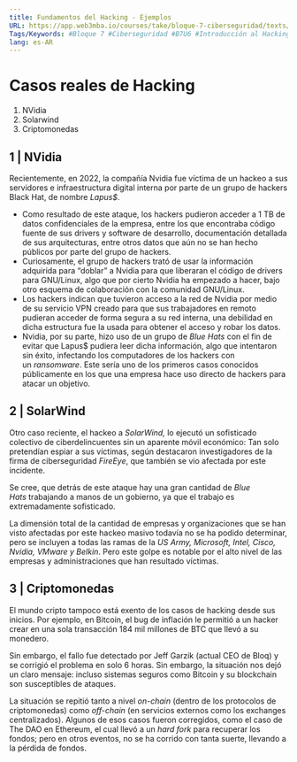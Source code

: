 ```yaml
---
title: Fundamentos del Hacking - Ejemplos
URL: https://app.web3mba.io/courses/take/bloque-7-ciberseguridad/texts/36536785-01-fundamentos-del-hacking-03-ejemplos
Tags/Keywords: #Bloque 7 #Ciberseguridad #B7U6 #Introducción al Hacking #Hacking #fundamentos del hacking #fundamentos #ejemplos de hacking
lang: es-AR
---
```

# Casos reales de Hacking
1. NVidia
2. Solarwind
3. Criptomonedas

## 1 | NVidia
Recientemente, en 2022, la compañía Nvidia fue víctima de un hackeo a sus servidores e infraestructura digital interna por parte de un grupo de hackers Black Hat, de nombre _Lapus$_. 

- Como resultado de este ataque, los hackers pudieron acceder a 1 TB de datos confidenciales de la empresa, entre los que encontraba código fuente de sus drivers y software de desarrollo, documentación detallada de sus arquitecturas, entre otros datos que aún no se han hecho públicos por parte del grupo de hackers. 
- Curiosamente, el grupo de hackers trató de usar la información adquirida para “doblar” a Nvidia para que liberaran el código de drivers para GNU/Linux, algo que por cierto Nvidia ha empezado a hacer, bajo otro esquema de colaboración con la comunidad GNU/Linux.
- Los hackers indican que tuvieron acceso a la red de Nvidia por medio de su servicio VPN creado para que sus trabajadores en remoto pudieran acceder de forma segura a su red interna, una debilidad en dicha estructura fue la usada para obtener el acceso y robar los datos.
- Nvidia, por su parte, hizo uso de un grupo de _Blue Hats_ con el fin de evitar que Lapus$ pudiera leer dicha información, algo que intentaron sin éxito, infectando los computadores de los hackers con un _ransomware_. Este sería uno de los primeros casos conocidos públicamente en los que una empresa hace uso directo de hackers para atacar un objetivo.

## 2 | SolarWind 
Otro caso reciente, el hackeo a _SolarWind,_ lo ejecutó un sofisticado colectivo de ciberdelincuentes sin un aparente móvil económico: Tan solo pretendían espiar a sus víctimas, según destacaron investigadores de la firma de ciberseguridad _FireEye_, que también se vio afectada por este incidente. 

Se cree, que detrás de este ataque hay una gran cantidad de _Blue Hats_ trabajando a manos de un gobierno, ya que el trabajo es extremadamente sofisticado. 

La dimensión total de la cantidad de empresas y organizaciones que se han visto afectadas por este hackeo masivo todavía no se ha podido determinar, pero se incluyen a todas las ramas de la _US Army, Microsoft, Intel, Cisco, Nvidia, VMware y Belkin_. Pero este golpe es notable por el alto nivel de las empresas y administraciones que han resultado víctimas. 

## 3 | Criptomonedas
El mundo cripto tampoco está exento de los casos de hacking desde sus inicios. Por ejemplo, en Bitcoin, el bug de inflación le permitió a un hacker crear en una sola transacción 184 mil millones de BTC que llevó a su monedero. 

Sin embargo, el fallo fue detectado por Jeff Garzik (actual CEO de Bloq) y se corrigió el problema en solo 6 horas. Sin embargo, la situación nos dejó un claro mensaje: incluso sistemas seguros como Bitcoin y su blockchain son susceptibles de ataques. 

La situación se repitió tanto a nivel _on-chain_ (dentro de los protocolos de criptomonedas) como _off-chain_ (en servicios externos como los exchanges centralizados). Algunos de esos casos fueron corregidos, como el caso de The DAO en Ethereum, el cual llevó a un _hard fork_ para recuperar los fondos; pero en otros eventos, no se ha corrido con tanta suerte, llevando a la pérdida de fondos.